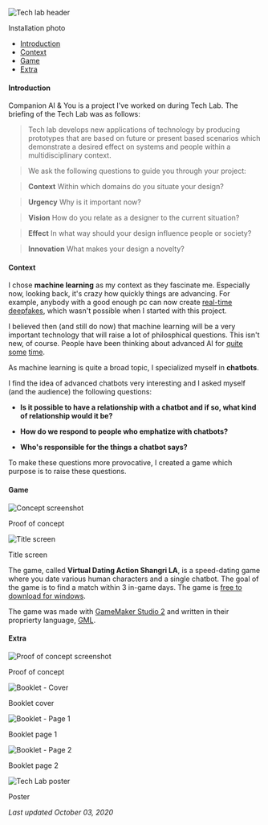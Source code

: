 ![Tech lab header](/assets/images/tech/banner.jpg)

<caption>Installation photo</caption>

<info
  primary="Companion AI & You"
  secondary="Tech Lab (3rd year)"
  date="2018.08.30 - 2019.01.24"
/>

 - [Introduction](#introduction)
 - [Context](#context)
 - [Game](#game)
 - [Extra](#extra)

#### Introduction

Companion AI & You is a project I've worked on during Tech Lab. The briefing of the Tech Lab was as follows:

> Tech lab develops new applications of technology by producing prototypes that are based on future or present based scenarios which demonstrate a desired effect on systems and people within a multidisciplinary context.

> We ask the following questions to guide you through your project:

> <b>Context</b> Within which domains do you situate your design?

> <b>Urgency</b> Why is it important now?

> <b>Vision</b> How do you relate as a designer to the current situation?

> <b>Effect</b> In what way should your design influence people or society?

> <b>Innovation</b> What makes your design a novelty?

#### Context

I chose <b>machine learning</b> as my context as they fascinate me. Especially now, looking back, it's crazy how quickly things are advancing. For example,  anybody with a good enough pc can now create [real-time](https://github.com/alew3/faceit_live) [deepfakes](https://github.com/9of9/avatarify-windows), which wasn't possible when I started with this project.

I believed then (and still do now) that machine learning will be a very important technology that will raise a lot of philosphical questions. This isn't new, of course. People have been thinking about advanced AI for [quite](https://en.wikipedia.org/wiki/I,_Robot) [some](https://en.wikipedia.org/wiki/Do_Androids_Dream_of_Electric_Sheep%3F) [time](https://en.wikipedia.org/wiki/Neuromancer).

As machine learning is quite a broad topic, I specialized myself in <b>chatbots</b>.

I find the idea of advanced chatbots very interesting and I asked myself (and the audience) the following questions:

 - <b>Is it possible to have a relationship with a chatbot and if so, what kind of relationship would it be?</b>

 - <b>How do we respond to people who emphatize with chatbots?</b>

 - <b>Who's responsible for the things a chatbot says?</b>

To make these questions more provocative, I created a game which purpose is to raise these questions.

#### Game

![Concept screenshot](/assets/images/tech/concept.jpg)

<caption>Proof of concept</caption>

![Title screen](/assets/images/tech/title.png)

<caption>Title screen</caption>

The game, called <b>Virtual Dating Action Shangri LA</b>, is a speed-dating game where you date various human characters and a single chatbot. The goal of the game is to find a match within 3 in-game days. The game is [free to download for windows](https://drive.google.com/file/d/1P_NlrkheXVCK5hfO8QF27nR4Zr9ZnADp/view?usp=sharing).

The game was made with [GameMaker Studio 2](https://www.yoyogames.com/gamemaker) and written in their proprierty language, [GML](https://docs2.yoyogames.com/source/_build/3_scripting/3_gml_overview/index.html).

#### Extra

![Proof of concept screenshot](/assets/images/tech/poc.png)

<caption>Proof of concept</caption>

![Booklet - Cover](/assets/images/tech/booklet_cover.png)

<caption>Booklet cover</caption>

![Booklet - Page 1](/assets/images/tech/booklet_1.png)

<caption>Booklet page 1</caption>

![Booklet - Page 2](/assets/images/tech/booklet_2.png)

<caption>Booklet page 2</caption>

![Tech Lab poster](/assets/images/tech/poster.jpg)

<caption>Poster</caption>

<box pt="8px">

<i>Last updated October 03, 2020</i>

</box>